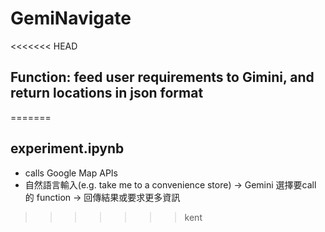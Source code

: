 # GemiNavigate

<<<<<<< HEAD
## Function: feed user requirements to Gimini, and return locations in json format
=======
## experiment.ipynb
- calls Google Map APIs
- 自然語言輸入(e.g. take me to a convenience store) → Gemini 選擇要call 的 function → 回傳結果或要求更多資訊
>>>>>>> kent

